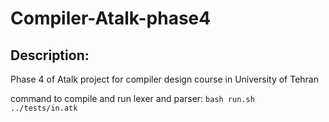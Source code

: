 # Compiler-Atalk-phase4

## Description:

Phase 4 of Atalk project for compiler design course in University of Tehran

command to compile and run lexer and parser:
```bash run.sh ../tests/in.atk```
